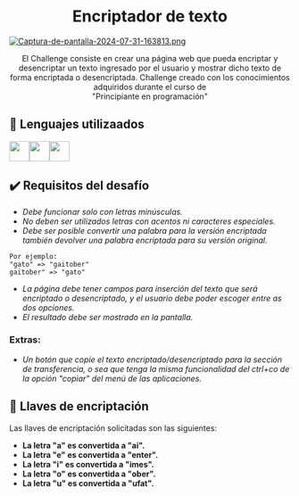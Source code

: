 <h1 align="center">Encriptador de texto</h1>

[![Captura-de-pantalla-2024-07-31-163813.png](https://i.postimg.cc/25zqnGGC/Captura-de-pantalla-2024-07-31-163813.png)](https://postimg.cc/fVrTNx1P)


<p align="center">
El Challenge consiste en crear una página web que pueda encriptar y desencriptar un texto ingresado por el usuario y
mostrar dicho texto de forma encriptada o desencriptada. Challenge creado con los conocimientos adquiridos
durante el curso de <br>"Principiante en programación"
</p>


## 📝 Lenguajes utilizaados

<img height="36" src="https://cdn-icons-png.flaticon.com/512/136/136530.png"><img height="36" src="https://cdn-icons-png.flaticon.com/512/136/136528.png"><img height="36" src="https://cdn-icons-png.flaticon.com/512/136/136527.png">


## ✔️ Requisitos del desafío 
* _Debe funcionar solo con letras minúsculas._
* _No deben ser utilizados letras con acentos ni caracteres especiales._
* _Debe ser posible convertir una palabra para la versión encriptada también devolver una palabra encriptada para su versión original._

```
Por ejemplo:
"gato" => "gaitober"
gaitober" => "gato"
```

* _La página debe tener campos para inserción del texto que será encriptado o desencriptado,
y el usuario debe poder escoger entre as dos opciones._
* _El resultado debe ser mostrado en la pantalla._


### Extras:
* _Un botón que copie el texto encriptado/desencriptado para la sección de transferencia, o sea que tenga la misma funcionalidad del ctrl+co de la opción "copiar" del menú de las aplicaciones._


## 🔑 Llaves de encriptación

Las llaves de encriptación solicitadas son las siguientes:

* **La letra "a" es convertida a "ai".**
* **La letra "e" es convertida a "enter".**
* **La letra "i" es convertida a "imes".**
* **La letra "o" es convertida a "ober".**
* **La letra "u" es convertida a "ufat".**


